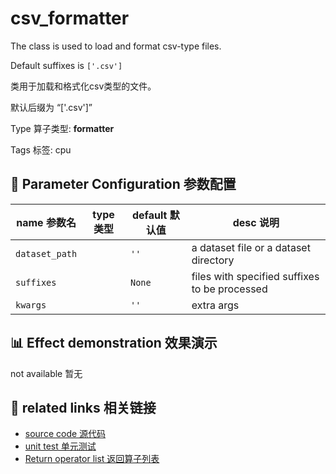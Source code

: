 # csv_formatter

The class is used to load and format csv-type files.

Default suffixes is `['.csv']`

类用于加载和格式化csv类型的文件。

默认后缀为 “['.csv']”

Type 算子类型: **formatter**

Tags 标签: cpu

## 🔧 Parameter Configuration 参数配置
| name 参数名 | type 类型 | default 默认值 | desc 说明 |
|--------|------|--------|------|
| `dataset_path` |  | `''` | a dataset file or a dataset directory |
| `suffixes` |  | `None` | files with specified suffixes to be processed |
| `kwargs` |  | `''` | extra args |

## 📊 Effect demonstration 效果演示
not available 暂无

## 🔗 related links 相关链接
- [source code 源代码](../../../data_juicer/ops/formatter/csv_formatter.py)
- [unit test 单元测试]()
- [Return operator list 返回算子列表](../../Operators.md)